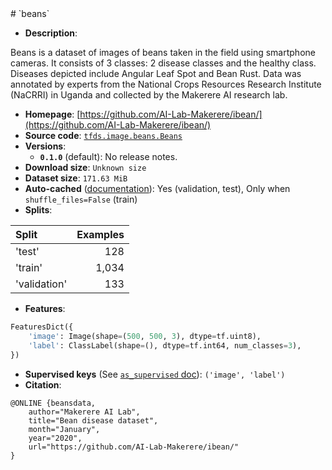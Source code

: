 <div itemscope itemtype="http://schema.org/Dataset">
  <div itemscope itemprop="includedInDataCatalog" itemtype="http://schema.org/DataCatalog">
    <meta itemprop="name" content="TensorFlow Datasets" />
  </div>
  <meta itemprop="name" content="beans" />
  <meta itemprop="description" content="Beans is a dataset of images of beans taken in the field using smartphone&#10;cameras. It consists of 3 classes: 2 disease classes and the healthy class.&#10;Diseases depicted include Angular Leaf Spot and Bean Rust. Data was annotated&#10;by experts from the National Crops Resources Research Institute (NaCRRI) in&#10;Uganda and collected by the Makerere AI research lab.&#10;&#10;&#10;To use this dataset:&#10;&#10;```python&#10;import tensorflow_datasets as tfds&#10;&#10;ds = tfds.load(&#x27;beans&#x27;, split=&#x27;train&#x27;)&#10;for ex in ds.take(4):&#10;  print(ex)&#10;```&#10;&#10;See [the guide](https://www.tensorflow.org/datasets/overview) for more&#10;informations on [tensorflow_datasets](https://www.tensorflow.org/datasets).&#10;&#10;" />
  <meta itemprop="url" content="https://www.tensorflow.org/datasets/catalog/beans" />
  <meta itemprop="sameAs" content="https://github.com/AI-Lab-Makerere/ibean/" />
  <meta itemprop="citation" content="@ONLINE {beansdata,&#10;    author=&quot;Makerere AI Lab&quot;,&#10;    title=&quot;Bean disease dataset&quot;,&#10;    month=&quot;January&quot;,&#10;    year=&quot;2020&quot;,&#10;    url=&quot;https://github.com/AI-Lab-Makerere/ibean/&quot;&#10;}&#10;" />
</div>
# `beans`

*   **Description**:

Beans is a dataset of images of beans taken in the field using smartphone
cameras. It consists of 3 classes: 2 disease classes and the healthy class.
Diseases depicted include Angular Leaf Spot and Bean Rust. Data was annotated by
experts from the National Crops Resources Research Institute (NaCRRI) in Uganda
and collected by the Makerere AI research lab.

*   **Homepage**:
    [https://github.com/AI-Lab-Makerere/ibean/](https://github.com/AI-Lab-Makerere/ibean/)
*   **Source code**:
    [`tfds.image.beans.Beans`](https://github.com/tensorflow/datasets/tree/master/tensorflow_datasets/image/beans.py)
*   **Versions**:
    *   **`0.1.0`** (default): No release notes.
*   **Download size**: `Unknown size`
*   **Dataset size**: `171.63 MiB`
*   **Auto-cached**
    ([documentation](https://www.tensorflow.org/datasets/performances#auto-caching)):
    Yes (validation, test), Only when `shuffle_files=False` (train)
*   **Splits**:

Split        | Examples
:----------- | -------:
'test'       | 128
'train'      | 1,034
'validation' | 133

*   **Features**:

```python
FeaturesDict({
    'image': Image(shape=(500, 500, 3), dtype=tf.uint8),
    'label': ClassLabel(shape=(), dtype=tf.int64, num_classes=3),
})
```
*   **Supervised keys** (See
    [`as_supervised` doc](https://www.tensorflow.org/datasets/api_docs/python/tfds/load)):
    `('image', 'label')`
*   **Citation**:

```
@ONLINE {beansdata,
    author="Makerere AI Lab",
    title="Bean disease dataset",
    month="January",
    year="2020",
    url="https://github.com/AI-Lab-Makerere/ibean/"
}
```
